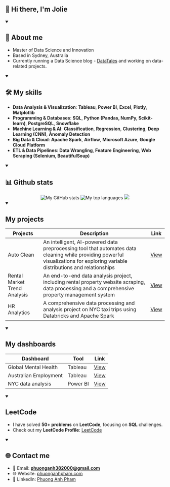 ## 👋 Hi there, I'm Jolie


<details open>
    <summary><h2>🌟 About me</h2></summary>

- Master of Data Science and Innovation
- Based in Sydney, Australia
- Currently running a Data Science blog - [DataTales](https://data-tales.com/) and working on data-related projects.
</details>

<details open>
  <summary><h2>🛠️ My skills</h2></summary>
    
- **Data Analysis & Visualization**: **Tableau**, **Power BI**, **Excel**, **Plotly**, **Matplotlib**
- **Programming & Databases**: **SQL**, **Python (Pandas, NumPy, Scikit-learn)**, **PostgreSQL**, **Snowflake**
- **Machine Learning & AI**: **Classification**, **Regression**, **Clustering**, **Deep Learning (CNN)**, **Anomaly Detection**
- **Big Data & Cloud**: **Apache Spark**, **Airflow**, **Microsoft Azure**, **Google Cloud Platform**
- **ETL & Data Pipelines**: **Data Wrangling**, **Feature Engineering**, **Web Scraping (Selenium, BeautifulSoup)**
</details>


<details open> 
  <summary><h2>📊 Github stats</h2></summary>
  <div align="center">
    <img alt="My GitHub stats" src="https://github-readme-stats.vercel.app/api?hide_border=true&title_color=FEC103&icon_color=FEC103&text_color=ffffff&bg_color=0d1117&show_icons=true&count_private=true&username=phuonganh-38" />
    <img alt="My top languages" src="https://github-readme-stats.vercel.app/api/top-langs/?username=phuonganh-38&layout=compact&hide_border=true&title_color=FEC103&icon_color=FEC103&text_color=ffffff&bg_color=0d1117&show_icons=true&count_private=true&hide=jupyter%20notebook,HTML,css,blade&langs_count=8&size_weight=0.5&count_weight=0.5" />
    <img src="https://streak-stats.demolab.com?user=phuonganh-38&hide_border=true&background=EBEBEB00&stroke=FA4549&ring=FEC103&fire=EBEBEB&currStreakNum=EBEBEB&currStreakLabel=EBEBEB&sideLabels=EBEBEB&sideNums=ED9329" />
  </div>
</details>



<details open>
    <summary><h2> My projects</h2></summary>
    
|     Projects     | Description     | Link                                                                                                                 |
|-------------------------|----------|----------------------------------------------------------------------------------------------------------------------|
| Auto Clean    | An intelligent, AI-powered data preprocessing tool that automates data cleaning while providing powerful visualizations for exploring variable distributions and relationships  | [View](https://github.com/phuonganh-38/AutoClean-tool) |
| Rental Market Trend Analysis   | An end-to-end data analysis project, including rental property website scraping, data processing and a comprehensive property management system | [View](https://github.com/phuonganh-38/rental_market_trend_analysis) |
| HR Analytics            | A comprehensive data processing and analysis project on NYC taxi trips using Databricks and Apache Spark | [View](https://github.com/phuonganh-38/nyc-taxi-data-analysis)                                                       |

</details>  

<details open>
    <summary><h2> My dashboards</h2></summary>
    
| Dashboard          | Tool     | Link                                                                                                                 |
|-------------------------|----------|----------------------------------------------------------------------------------------------------------------------|
| Global Mental Health    | Tableau  | [View](https://public.tableau.com/app/profile/phuong.anh.pham6362/viz/GlobalMentalHealthDashboard/GlobalLandscapeofMentalHealth) |
| Australian Employment   | Tableau  | [View](https://public.tableau.com/app/profile/phuong.anh.pham6362/viz/AustralianEmploymentDashboard_17338093943480/Employmentdashboard) |
| NYC  data analysis        | Power BI | [View](https://github.com/phuonganh-38/HR-Analytics-Dashboard)                                                       |

</details>

<details open>
    <summary><h2> LeetCode</h2></summary>
    
- I have solved **50+ problems** on **LeetCode**, focusing on **SQL** challenges.
- Check out my **LeetCode Profile**: [LeetCode](https://leetcode.com/u/phuonganh38/)
</details>


<details open>
    <summary><h2> 🌐 Contact me</h2></summary>
    
- 📧 Email: **phuonganh382000@gmail.com**
- 🌐 Website: [phuonganhpham.com](https://phuonganhpham.com/)
- 💼 LinkedIn: [Phuong Anh Pham](https://www.linkedin.com/in/phuonganh38/)
</details>

